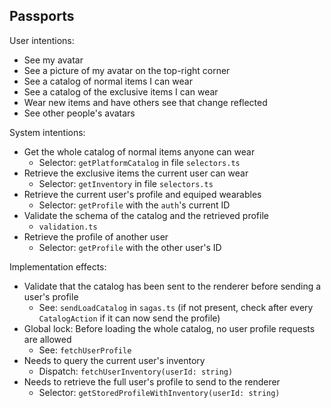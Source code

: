## Passports

User intentions:
- See my avatar
- See a picture of my avatar on the top-right corner
- See a catalog of normal items I can wear
- See a catalog of the exclusive items I can wear
- Wear new items and have others see that change reflected
- See other people's avatars

System intentions:
- Get the whole catalog of normal items anyone can wear
    * Selector: `getPlatformCatalog` in file `selectors.ts`
- Retrieve the exclusive items the current user can wear
    * Selector: `getInventory` in file `selectors.ts`
- Retrieve the current user's profile and equiped wearables
    * Selector: `getProfile` with the `auth`'s current ID
- Validate the schema of the catalog and the retrieved profile
    * `validation.ts`
- Retrieve the profile of another user
    * Selector: `getProfile` with the other user's ID

Implementation effects:
- Validate that the catalog has been sent to the renderer before sending a user's profile
    * See: `sendLoadCatalog` in `sagas.ts` (if not present, check after every `CatalogAction` if it can now send the profile)
- Global lock: Before loading the whole catalog, no user profile requests are allowed
    * See: `fetchUserProfile`
- Needs to query the current user's inventory
    * Dispatch: `fetchUserInventory(userId: string)`
- Needs to retrieve the full user's profile to send to the renderer
    * Selector: `getStoredProfileWithInventory(userId: string)`
